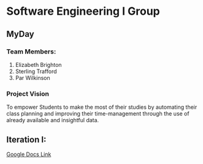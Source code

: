 # Software Engineering I Group 
## MyDay
### Team Members:
1. Elizabeth Brighton
2. Sterling Trafford
3. Par Wilkinson

### Project Vision
To empower Students to make the most of their studies by automating their class planning and improving their time-management through the use of already available and insightful data.
## Iteration I:
 [Google Docs Link](https://drive.google.com/drive/folders/1Ni6raK5v-mg5TyCYdPYLkPaCONj0QyRc?usp=sharing "Team Google Drive")




